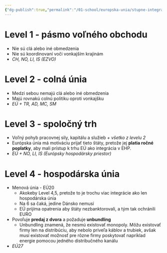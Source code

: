 ```yaml
---
{"dg-publish":true,"permalink":"/01-school/europska-unia/stupne-integracie-podla-b-balassu/","tags":["year1","winterSemester","uniEU"]}
---
```


# Level 1 - pásmo voľného obchodu
- Nie sú clá alebo iné obmedzenia
- Nie sú koordinovaní voči vonkajším krajinám
- *CH, NO, LI, IS (EZVO)*
# Level 2 - colná únia
- Medzi sebou nemajú clá alebo iné obmedzenia
- Majú rovnakú colnú politiku oproti vonkajšku
- *EÚ + TR, AD, MC, SM*
# Level 3 - spoločný trh
- Voľný pohyb pracovnej sily, kapitálu a služieb *+ všetko z levelu 2*
- Európska únia má motiváciu prijať tieto štáty, pretože jej **platia ročné poplatky**, aby mali prístup k trhu EÚ ako integrácia v EHP.
- *EÚ + NO, LI, IS (Európsky hospodársky priestor)*
# Level 4 - hospodárska únia
- Menová únia - EÚ20
	- Akokeby Level 4,5, pretože to je trochu viac integrácie ako len hospodárska únia
	- Na 6 sa čaká, jedine Dánsko nemusí
	- EÚ prijíma opatrenia aby štáty nezbanktorovali, a tým tak ochránili EURO
- Povoľuje **predaj z dvora** a požaduje **unbundling**
	- Unbundling znamená, že nesmú existovať monopoly. Môžu existovať firmy len na distribúciu, aby nebolo priveľa káblov a trubiek, avšak musí existovať možnosť pre rôzne firmy poskytovať napríklad energie pomocou jedného distribučného kanálu
- *EÚ27*